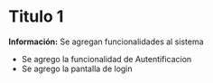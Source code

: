 # Titulo 1
**Información:** Se agregan funcionalidades al sistema

- Se agrego la funcionalidad de Autentificacion
- Se agrego la pantalla de login 
